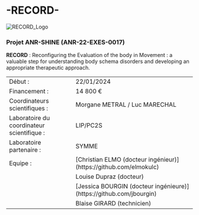 # -RECORD-
![RECORD_Logo](https://github.com/symmeHub/RECORD/assets/36209435/e0efaf5c-5f7e-4a36-9b17-5c2cc88e049d)

###  Projet ANR-SHINE (ANR-22-EXES-0017)
**RECORD** : Reconfiguring the Evaluation of the body in Movement : a valuable step for understanding body schema disorders and developing an appropriate therapeutic approach. <br />

<table>
<tbody>
      <tr>
    <td>Début :</td>
    <td>22/01/2024</td>
  </tr>
      <tr>
    <td>Financement :</td>
    <td>14 800 €</td>
  </tr>
   <tr>
    <td>Coordinateurs scientifiques :</td>
    <td>Morgane METRAL / Luc MARECHAL </td>
  </tr>
  <tr>
    <td>Laboratoire du coordinateur scientifique :</td>
    <td>LIP/PC2S</td>
  </tr>
  <tr>
    <td>Laboratoire partenaire :</td>
    <td>SYMME</td>
  </tr>
  <tr>
    <td>Equipe :</td>
    <td> [Christian ELMO (docteur ingénieur)](https://github.com/elmokulc) </td>
  </tr>
   <tr>
    <td> </td>
    <td> Louise Dupraz (docteur)</td>
  </tr>      
   <tr>
    <td> </td>
    <td>[Jessica BOURGIN (docteur ingénieure)](https://github.com/jbourgin)</td>
  </tr>
   <tr>
    <td> </td>
    <td>Blaise GIRARD (technicien)</td>
  </tr>      
</tbody>
</table>
